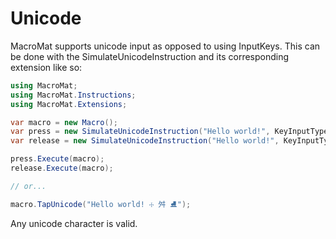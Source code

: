﻿# Unicode

MacroMat supports unicode input as opposed to using InputKeys. This can be done
with the SimulateUnicodeInstruction and its corresponding extension like so:

```cs
using MacroMat;
using MacroMat.Instructions;
using MacroMat.Extensions;

var macro = new Macro();
var press = new SimulateUnicodeInstruction("Hello world!", KeyInputType.KeyDown);
var release = new SimulateUnicodeInstruction("Hello world!", KeyInputType.KeyUp);

press.Execute(macro);
release.Execute(macro);

// or...

macro.TapUnicode("Hello world! ☩ ⾇ ⛸");
```

Any unicode character is valid.